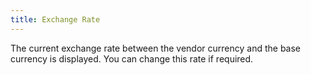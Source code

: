 ```yaml
---
title: Exchange Rate
---
```



The current exchange rate between the vendor currency and the base currency  is displayed. You can change this rate if required.
